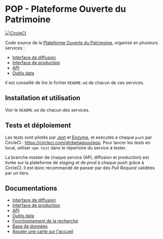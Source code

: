 # POP - Plateforme Ouverte du Patrimoine

[![CircleCI](https://circleci.com/gh/betagouv/pop.svg?style=svg)](https://circleci.com/gh/betagouv/pop)

Code source de la [Plateforme Ouverte du Patrimoine](https://www.pop.culture.gouv.fr/), organisé en plusieurs services : 
 - [Interface de diffusion](https://github.com/betagouv/pop/tree/master/apps/diffusion)
 - [Interface de production](https://github.com/betagouv/pop/tree/master/apps/production)
 - [API](https://github.com/betagouv/pop/tree/master/apps/api) 
 - [Outils data](https://github.com/betagouv/pop/tree/master/apps/data) 

Il est conseillé de lire le fichier `README.md` de chacun de ces services.

## Installation et utilisation

Voir le `README.md` de chacun des services.

## Tests et déploiement

Les tests sont pilotés par [Jest](https://jestjs.io/) et [Enzyme](http://airbnb.io/enzyme/), et exécutés à chaque `push` par CircleCi : https://circleci.com/gh/betagouv/pop. Pour lancer les tests en local, utiliser `npm test` dans le répertoire du service à tester.

La branche _master_ de chaque service (API, diffusion et production) est livrée sur la plateforme de _staging_ et de _prod_ à chaque _push_ grâce à CircleCI. Il est donc recommandé de passer par des _Pull Request_ validées par un tiers.

## Documentations
 - [Interface de diffusion](https://github.com/betagouv/pop/tree/master/apps/diffusion/README.md)
 - [Interface de production](https://github.com/betagouv/pop/tree/master/apps/production/README.md)
 - [API](https://github.com/betagouv/pop/tree/master/apps/api/README.md) 
 - [Outils data](https://github.com/betagouv/pop/tree/master/apps/data/README.md) 
 - [Fonctionnement de la recherche](https://github.com/betagouv/pop/blob/master/apps/diffusion/ABOUT_SEARCH.md)
 - [Base de données](https://github.com/betagouv/pop/blob/master/apps/api/doc/README.md)
 - [Ajouter une carte sur l'accueil](https://github.com/betagouv/pop/blob/master/apps/diffusion/TOPICS.md)
